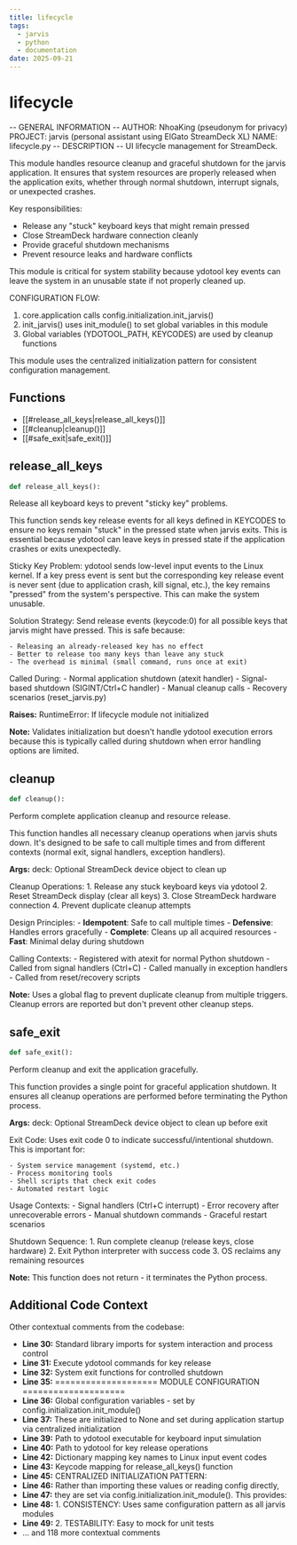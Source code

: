 ```yaml
---
title: lifecycle
tags:
  - jarvis
  - python
  - documentation
date: 2025-09-21
---
```


# lifecycle

-- GENERAL INFORMATION --
AUTHOR: NhoaKing (pseudonym for privacy)
PROJECT: jarvis (personal assistant using ElGato StreamDeck XL)
NAME: lifecycle.py
-- DESCRIPTION -- 
UI lifecycle management for StreamDeck.

This module handles resource cleanup and graceful shutdown for the jarvis application.
It ensures that system resources are properly released when the application exits,
whether through normal shutdown, interrupt signals, or unexpected crashes.

Key responsibilities:
- Release any "stuck" keyboard keys that might remain pressed
- Close StreamDeck hardware connection cleanly
- Provide graceful shutdown mechanisms
- Prevent resource leaks and hardware conflicts

This module is critical for system stability because ydotool key events
can leave the system in an unusable state if not properly cleaned up.

CONFIGURATION FLOW:
1. core.application calls config.initialization.init_jarvis()
2. init_jarvis() uses init_module() to set global variables in this module
3. Global variables (YDOTOOL_PATH, KEYCODES) are used by cleanup functions

This module uses the centralized initialization pattern for consistent configuration management.

## Functions

- [[#release_all_keys|release_all_keys()]]
- [[#cleanup|cleanup()]]
- [[#safe_exit|safe_exit()]]

## release_all_keys

```python
def release_all_keys():
```

Release all keyboard keys to prevent "sticky key" problems.

This function sends key release events for all keys defined in KEYCODES
to ensure no keys remain "stuck" in the pressed state when jarvis exits.
This is essential because ydotool can leave keys in pressed state if
the application crashes or exits unexpectedly.

Sticky Key Problem:
    ydotool sends low-level input events to the Linux kernel. If a key press
    event is sent but the corresponding key release event is never sent
    (due to application crash, kill signal, etc.), the key remains "pressed"
    from the system's perspective. This can make the system unusable.

Solution Strategy:
    Send release events (keycode:0) for all possible keys that jarvis might
    have pressed. This is safe because:

    - Releasing an already-released key has no effect
    - Better to release too many keys than leave any stuck
    - The overhead is minimal (small command, runs once at exit)

Called During:
    - Normal application shutdown (atexit handler)
    - Signal-based shutdown (SIGINT/Ctrl+C handler)
    - Manual cleanup calls
    - Recovery scenarios (reset_jarvis.py)

**Raises:**
    RuntimeError: If lifecycle module not initialized

**Note:**
    Validates initialization but doesn't handle ydotool execution errors
    because this is typically called during shutdown when error handling
    options are limited.

## cleanup

```python
def cleanup():
```

Perform complete application cleanup and resource release.

This function handles all necessary cleanup operations when jarvis shuts down.
It's designed to be safe to call multiple times and from different contexts
(normal exit, signal handlers, exception handlers).

**Args:**
    deck: Optional StreamDeck device object to clean up

Cleanup Operations:
    1. Release any stuck keyboard keys via ydotool
    2. Reset StreamDeck display (clear all keys)
    3. Close StreamDeck hardware connection
    4. Prevent duplicate cleanup attempts

Design Principles:
    - **Idempotent**: Safe to call multiple times
    - **Defensive**: Handles errors gracefully
    - **Complete**: Cleans up all acquired resources
    - **Fast**: Minimal delay during shutdown

Calling Contexts:
    - Registered with atexit for normal Python shutdown
    - Called from signal handlers (Ctrl+C)
    - Called manually in exception handlers
    - Called from reset/recovery scripts

**Note:**
    Uses a global flag to prevent duplicate cleanup from multiple triggers.
    Cleanup errors are reported but don't prevent other cleanup steps.

## safe_exit

```python
def safe_exit():
```

Perform cleanup and exit the application gracefully.

This function provides a single point for graceful application shutdown.
It ensures all cleanup operations are performed before terminating the
Python process.

**Args:**
    deck: Optional StreamDeck device object to clean up before exit

Exit Code:
    Uses exit code 0 to indicate successful/intentional shutdown.
    This is important for:

    - System service management (systemd, etc.)
    - Process monitoring tools
    - Shell scripts that check exit codes
    - Automated restart logic

Usage Contexts:
    - Signal handlers (Ctrl+C interrupt)
    - Error recovery after unrecoverable errors
    - Manual shutdown commands
    - Graceful restart scenarios

Shutdown Sequence:
    1. Run complete cleanup (release keys, close hardware)
    2. Exit Python interpreter with success code
    3. OS reclaims any remaining resources

**Note:**
    This function does not return - it terminates the Python process.

## Additional Code Context

Other contextual comments from the codebase:

- **Line 30:** Standard library imports for system interaction and process control
- **Line 31:** Execute ydotool commands for key release
- **Line 32:** System exit functions for controlled shutdown
- **Line 35:** ==================== MODULE CONFIGURATION ====================
- **Line 36:** Global configuration variables - set by config.initialization.init_module()
- **Line 37:** These are initialized to None and set during application startup via centralized initialization
- **Line 39:** Path to ydotool executable for keyboard input simulation
- **Line 40:** Path to ydotool for key release operations
- **Line 42:** Dictionary mapping key names to Linux input event codes
- **Line 43:** Keycode mapping for release_all_keys() function
- **Line 45:** CENTRALIZED INITIALIZATION PATTERN:
- **Line 46:** Rather than importing these values or reading config directly,
- **Line 47:** they are set via config.initialization.init_module(). This provides:
- **Line 48:** 1. CONSISTENCY: Uses same configuration pattern as all jarvis modules
- **Line 49:** 2. TESTABILITY: Easy to mock for unit tests
- ... and 118 more contextual comments
